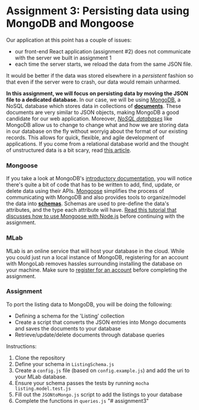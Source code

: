 # Assignment 3: Persisting data using MongoDB and Mongoose

Our application at this point has a couple of issues: 
- our front-end React application (assignment #2) does not communicate with the server we built in assignment 1
- each time the server starts, we reload the data from the same JSON file. 
 
It would be better if the data was stored elsewhere in a *persistent* fashion so that even if the server were to crash, our data would remain unharmed.

**In this assignment, we will focus on persisting data by moving the JSON file to a dedicated database.**  In our case, we will be using [MongoDB](https://www.mongodb.org/), a NoSQL database which stores data in collections of [**documents**](https://docs.mongodb.com/manual/core/data-modeling-introduction/). These documents are very similar to JSON objects, making MongoDB a good candidate for our web application. Moreover, [*NoSQL databases*](https://www.mongodb.com/nosql-explained) like MongoDB allow us to change to change what and how we are storing data in our database on the fly without worryig about the format of our existing records. This allows for quick, flexible, and agile development of applications. If you come from a relational database world and the thought of unstructured data is a bit scary, read [this article](https://www.mongodb.com/blog/post/thinking-documents-part-1?jmp=docs).

### Mongoose
If you take a look at MongoDB's [introductory documentation](http://mongodb.github.io/node-mongodb-native/3.1/quick-start/quick-start/), you will notice there's quite a bit of code that has to be written to add, find, update, or delete data using their APIs. [Mongoose](https://mongoosejs.com/docs/index.html) simplifies the process of communicating with MongoDB and also provides tools to organize/model the data into [**schemas**](https://mongoosejs.com/docs/guide.html). Schemas are used to pre-define the data's attributes, and the type each attribute will have. [Read this tutorial that discusses how to use Mongoose with Node.js](https://scotch.io/tutorials/using-mongoosejs-in-node-js-and-mongodb-applications) before continuing with the assignment.

### MLab
MLab is an online service that will host your database in the cloud. While you could just run a local instance of MongoDB, registering for an account with MongoLab removes hassles surrounding installing the database on your machine. Make sure to [register for an account](https://mlab.com/signup/) before completing the assignment. 

### Assignment
To port the listing data to MongoDB, you will be doing the following: 
- Defining a schema for the 'Listing' collection 
- Create a script that converts the JSON entries into Mongo documents and saves the documents to your database
- Retrieve/update/delete documents through database queries

Instructions:

1. Clone the repository
2. Define your schema in `ListingSchema.js`
3. Create a `config.js` file (based on `config.example.js`) and add the uri to your MLab database.
3. Ensure your schema passes the tests by running `mocha listing.model.test.js`
4. Fill out the `JSONtoMongo.js` script to add the listings to your database
5. Complete the functions in `queries.js`
"# assignment3" 
